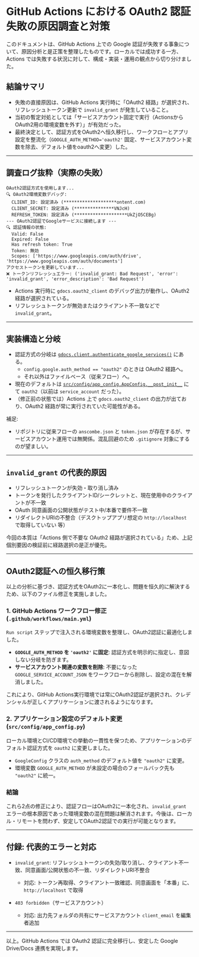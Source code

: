 # GitHub Actions における OAuth2 認証失敗の原因調査と対策

このドキュメントは、GitHub Actions 上での Google 認証が失敗する事象について、原因分析と是正策を整理したものです。ローカルでは成功する一方、Actions では失敗する状況に対して、構成・実装・運用の観点から切り分けました。

## 結論サマリ

- 失敗の直接原因は、GitHub Actions 実行時に「OAuth2 経路」が選択され、リフレッシュトークン更新で `invalid_grant` が発生していること。
- 当初の暫定対処としては「サービスアカウント固定で実行（ActionsからOAuth2用の環境変数を外す）」が有効だった。
- 最終決定として、認証方式をOAuth2へ恒久移行し、ワークフローとアプリ設定を整流化（`GOOGLE_AUTH_METHOD='oauth2'` 固定、サービスアカウント変数を除去、デフォルト値をoauth2へ変更）した。

---

## 調査ログ抜粋（実際の失敗）

```
OAuth2認証方式を使用します...
🔍 OAuth2環境変数デバッグ:
  CLIENT_ID: 設定済み (********************ontent.com)
  CLIENT_SECRET: 設定済み (***************VNJcH)
  REFRESH_TOKEN: 設定済み (********************UkZjO5CEBg)
--- OAuth2認証でGoogleサービスに接続します ---
🔍 認証情報の状態:
  Valid: False
  Expired: False
  Has refresh token: True
  Token: 無効
  Scopes: ['https://www.googleapis.com/auth/drive', 'https://www.googleapis.com/auth/documents']
アクセストークンを更新しています...
❌ トークンリフレッシュエラー: ('invalid_grant: Bad Request', 'error': 'invalid_grant', 'error_description': 'Bad Request')
```

- Actions 実行時に `gdocs.oauth2_client` のデバッグ出力が動作し、OAuth2 経路が選択されている。
- リフレッシュトークンが無効またはクライアント不一致などで `invalid_grant`。

---

## 実装構造と分岐

- 認証方式の分岐は [`gdocs.client.authenticate_google_services()`](gdocs/client.py:23) にある。
  - `config.google.auth_method == "oauth2"` のときは OAuth2 経路へ。
  - それ以外はファイルベース（従来フロー）へ。
- 現在のデフォルトは [`src/config/app_config.AppConfig.__post_init__`](src/config/app_config.py:206) にて `oauth2`（以前は `service_account` だった）。
- （修正前の状態では）Actions 上で `gdocs.oauth2_client` の出力が出ており、OAuth2 経路が常に実行されていた可能性がある。

補足:
- リポジトリに従来フローの `anscombe.json` と `token.json` が存在するが、サービスアカウント運用では無関係。混乱回避のため `.gitignore` 対象にするのが望ましい。

---

## `invalid_grant` の代表的原因

- リフレッシュトークンが失効・取り消し済み
- トークンを発行したクライアントID/シークレットと、現在使用中のクライアントが不一致
- OAuth 同意画面の公開状態がテスト中/本番で要件不一致
- リダイレクトURIの不整合（デスクトップアプリ想定の `http://localhost` で取得していない 等）

今回の本質は「Actions 側で不要な OAuth2 経路が選択されている」ため、上記個別要因の検証前に経路選択の是正が優先。

---

## OAuth2認証への恒久移行策

以上の分析に基づき、認証方式をOAuth2に一本化し、問題を恒久的に解決するため、以下のファイル修正を実施しました。

### 1. GitHub Actions ワークフロー修正 (`.github/workflows/main.yml`)

`Run script` ステップで注入される環境変数を整理し、OAuth2認証に最適化しました。

- **`GOOGLE_AUTH_METHOD` を `'oauth2'` に固定**: 認証方式を明示的に指定し、意図しない分岐を防ぎます。
- **サービスアカウント関連の変数を削除**: 不要になった `GOOGLE_SERVICE_ACCOUNT_JSON` をワークフローから削除し、設定の混在を解消しました。

これにより、GitHub Actions実行環境では常にOAuth2認証が選択され、クレデンシャルが正しくアプリケーションに渡されるようになります。

### 2. アプリケーション設定のデフォルト変更 (`src/config/app_config.py`)

ローカル環境とCI/CD環境での挙動の一貫性を保つため、アプリケーションのデフォルト認証方式を `oauth2` に変更しました。

- `GoogleConfig` クラスの `auth_method` のデフォルト値を `"oauth2"` に変更。
- 環境変数 `GOOGLE_AUTH_METHOD` が未設定の場合のフォールバック先も `"oauth2"` に統一。

### 結論

これら2点の修正により、認証フローはOAuth2に一本化され、`invalid_grant` エラーの根本原因であった環境変数の混在問題は解消されます。今後は、ローカル・リモートを問わず、安定してOAuth2認証での実行が可能となります。

---

## 付録: 代表的エラーと対応

- `invalid_grant`: リフレッシュトークンの失効/取り消し、クライアント不一致、同意画面/公開状態の不一致、リダイレクトURI不整合
  - 対応: トークン再取得、クライアント一致確認、同意画面を「本番」に、`http://localhost` で取得

- `403 forbidden`（サービスアカウント）
  - 対応: 出力先フォルダの共有にサービスアカウント `client_email` を編集者追加

---

以上。GitHub Actions では OAuth2 認証に完全移行し、安定した Google Drive/Docs 連携を実現します。